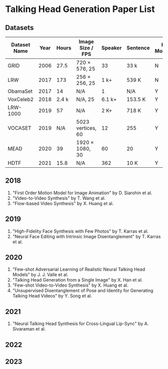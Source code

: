 # Talking Head Generation Paper List
## Datasets
| Dataset Name | Year | Hours | Image Size / FPS | Speaker | Sentence | Head Movement | Envir. |
|--------------|------|-------|-----------------|---------|----------|---------------|--------|
| GRID    | 2006 | 27.5 | 720 × 576, 25 | 33 | 33 k | N | Lab |
| LRW     | 2017 | 173 | 256 × 256, 25 | 1 k+ | 539 K | N | TV |
| ObamaSet | 2017 | 14 | N/A | 1 | N/A | Y | TV |
| VoxCeleb2 | 2018 | 2.4 k | N/A, 25 | 6.1 k+ | 153.5 K | Y | TV |
| LRW-1000 | 2019 | 57 | N/A | 2 K+ | 718 K | Y | TV |
| VOCASET | 2019 | N/A | 5023 vertices, 60 | 12 | 255 | Y | Lab |
| MEAD | 2020 | 39 | 1920 × 1080, 30 | 60 | 20 | Y | Lab |
| HDTF | 2021 | 15.8 | N/A | 362 | 10 K | Y | TV |

## 2018
1. "First Order Motion Model for Image Animation" by D. Siarohin et al.
2. "Video-to-Video Synthesis" by T. Wang et al.
3. "Flow-based Video Synthesis" by X. Huang et al.

## 2019
1. "High-Fidelity Face Synthesis with Few Photos" by T. Karras et al.
2. "Neural Face Editing with Intrinsic Image Disentanglement" by T. Karras et al.

## 2020
1. "Few-shot Adversarial Learning of Realistic Neural Talking Head Models" by J. J. Valle et al.
2. "Talking Head Generation from a Single Image" by X. Han et al.
3. "Few-shot Video-to-Video Synthesis" by X. Huang et al.
4. "Unsupervised Disentanglement of Pose and Identity for Generating Talking Head Videos" by Y. Song et al.

## 2021
1. "Neural Talking Head Synthesis for Cross-Lingual Lip-Sync" by A. Sivaraman et al.

## 2022

## 2023
